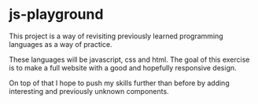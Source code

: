 # js-playground

This project is a way of revisiting previously learned programming languages as a way of practice.

These languages will be javascript, css and html. The goal of this exercise is to make a full website with a good and hopefully responsive design.

On top of that I hope to push my skills further than before by adding interesting and previously unknown components.